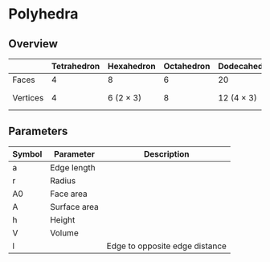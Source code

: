 # Polyhedra


## Overview

|                | Tetrahedron    | Hexahedron     | Octahedron     | Dodecahedron   | Icosahedron    |
|----------------|----------------|----------------|----------------|----------------|----------------|
| Faces          | 4              | 8              | 6              | 20             | 12             |
| Vertices       | 4              | 6 (2 × 3)      | 8              | 12 (4 × 3)     | 20 (8 + 4 × 3) |






## Parameters

| Symbol         | Parameter      | Description    |
|----------------|----------------|----------------|
| a              | Edge length    |                |
| r              | Radius         |                |
| A0             | Face area      |                |
| A              | Surface area   |                |
| h              | Height         |                |
| V              | Volume         |                |
| l              |                | Edge to opposite edge distance   |

